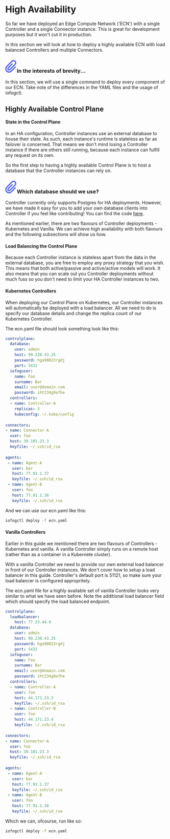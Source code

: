 # High Availability

So far we have deployed an Edge Compute Network ('ECN') with a single Controller and a single Connector instance. This is great for development purposes but it won't cut it in production.

In this section we will look at how to deploy a highly available ECN with load balanced Controllers and multiple Connectors.

<aside class="notifications note">
  <h3><img src="/images/icos/ico-note.svg" alt="">In the interests of brevity...</h3>
  <p>In this section, we will use a single command to deploy every component of our ECN. Take note of the differences in the YAML files and the usage of iofogctl.</p>
</aside>

## Highly Available Control Plane

#### State in the Control Plane

In an HA configuration, Controller instances use an external database to house their state. As such, each instance's runtime is stateless as far as failover is concerned. That means we don't mind losing a Controller instance if there are others still running, because each instance can fulfill any request on its own.

So the first step to having a highly available Control Plane is to host a database that the Controller instances can rely on.

<aside class="notifications note">
  <h3><img src="/images/icos/ico-note.svg" alt="">Which database should we use?</h3>
  <p>Controller currently only supports Postgres for HA deployments. However, we have made it easy for you to add your own database clients into Controller if you feel like contributing! You can find the code <a href="https://github.com/eclipse-iofog/controller">here</a>.</p>
</aside>

As mentioned earlier, there are two flavours of Controller deployments - Kubernetes and Vanilla. We can achieve high availability with both flavours and the following subsections will show us how.

#### Load Balancing the Control Plane

Because each Controller instance is stateless apart from the data in the external database, you are free to employ any proxy strategy that you wish. This means that both active/passive and active/active models will work. It also means that you can scale out you Controller deployments without much fuss so you don't need to limit your HA Controller instances to two.

#### Kubernetes Controllers

When deploying our Control Plane on Kubernetes, our Controller instances will automatically be deployed with a load balancer. All we need to do is specify our database details and change the replica count of our Kubernetes Controller.

The ecn.yaml file should look something look like this:

```yaml
controlplane:
  database:
    user: admin
    host: 99.230.43.25
    password: hga98023rgdj
    port: 5432
  iofoguser:
    name: Foo
    surname: Bar
    email: user@domain.com
    password: iht234g9afhe
  controllers:
  - name: Controller-A
    replicas: 3
    kubeconfig: ~/.kube/config

connectors:
- name: Connector-A
  user: foo
  host: 38.101.23.3
  keyfile: ~/.ssh/id_rsa

agents:
 - name: Agent-A
   user: bar
   host: 77.91.1.37
   keyfile: ~/.ssh/id_rsa
 - name: Agent-B
   user: foo
   host: 77.91.1.38
   keyfile: ~/.ssh/id_rsa
```

And we can use our ecn.yaml like this:

```bash
iofogctl deploy -f ecn.yaml
```

#### Vanilla Controllers

Earlier in this guide we mentioned there are two flavours of Controllers - Kubernetes and vanilla. A vanilla Controller simply runs on a remote host (rather than as a container in a Kubernete cluster).

With a vanilla Controller we need to provide our own external load balancer in front of our Controller instances. We don't cover how to setup a load balancer in this guide. Controller's default port is 51121, so make sure your load balancer is configured appropritely.

The ecn.yaml file for a highly available set of vanilla Controller looks very similar to what we have seen before. Note the additional load balancer field which should specify the load balanced endpoint.

```yaml
controlplane:
  loadbalancer:
    host: 77.23.44.9
  database:
    user: admin
    host: 99.230.43.25
    password: hga98023rgdj
    port: 5432
  iofoguser:
    name: Foo
    surname: Bar
    email: user@domain.com
    password: iht234g9afhe
  controllers:
  - name: Controller-A
    user: foo
    host: 44.171.23.3
    keyfile: ~/.ssh/id_rsa
  - name: Controller-B
    user: foo
    host: 44.171.23.4
    keyfile: ~/.ssh/id_rsa

connectors:
- name: Connector-A
  user: foo
  host: 38.101.23.3
  keyfile: ~/.ssh/id_rsa

agents:
 - name: Agent-A
   user: bar
   host: 77.91.1.37
   keyfile: ~/.ssh/id_rsa
 - name: Agent-B
   user: foo
   host: 77.91.1.38
   keyfile: ~/.ssh/id_rsa
```

Which we can, ofcourse, run like so:

```bash
iofogctl deploy -f ecn.yaml
```